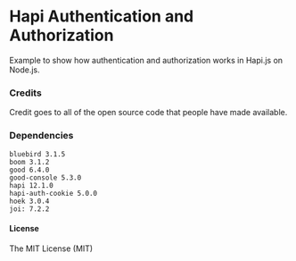 Hapi Authentication and Authorization
==========

Example to show how authentication and authorization works in Hapi.js on Node.js.

### Credits
Credit goes to all of the open source code that people have made available.

### Dependencies

    bluebird 3.1.5
    boom 3.1.2
    good 6.4.0
    good-console 5.3.0
    hapi 12.1.0
    hapi-auth-cookie 5.0.0
    hoek 3.0.4
    joi: 7.2.2

#### License

The MIT License (MIT)

